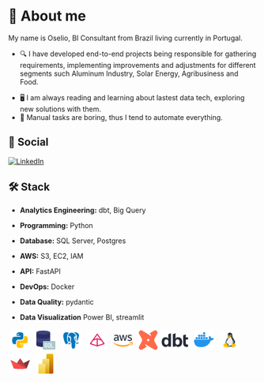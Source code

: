#  💬 About me

My name is Oselio, BI Consultant from Brazil living currently in Portugal.

- 🔍 I have developed end-to-end projects being responsible for gathering requirements, implementing improvements and adjustments for different segments such Aluminum Industry, Solar Energy, Agribusiness and Food.
* 🖥️ I am always reading and learning about lastest data tech, exploring new solutions with them. 
* 🤖 Manual tasks are boring, thus I tend to automate everything.

## 🔗 Social 
[![LinkedIn](https://img.shields.io/badge/linkedin-%230077B5.svg?style=for-the-badge&logo=linkedin&logoColor=white)](https://linkedin.com/in/oseliocandido)

## 🛠️ Stack
- **Analytics Engineering:** dbt, Big Query

- **Programming:** Python

- **Database:** SQL Server, Postgres

- **AWS:** S3, EC2, IAM

- **API:** FastAPI

- **DevOps:** Docker

- **Data Quality:** pydantic

- **Data Visualization** Power BI, streamlit
  
<div style="display: inline-block;">
    <img src="./logos/python.png" alt="python" style="vertical-align:top; margin:4px; height:40px; width:40px">
    <img src="./logos/sql.png" alt="docker" style="vertical-align:top; margin:4px; height:40px; width:40px">
    <img src="./logos/postgresql.png" alt="postgresql" style="vertical-align:top; margin:4px; height:40px; width:40px">
    <img src="./logos/pydantic.png" alt="pydantic" style="vertical-align:top; margin:4px; height:40px; width:40px">
    <img src="./logos/aws.png" alt="aws" style="vertical-align:top; margin:4px; height:40px; width:40px">
    <img src="./logos/dbt.png" alt="dbt" style="vertical-align:top; margin:4px; height:40px; width:100px">
    <img src="./logos/docker.png" alt="docker" style="vertical-align:top; margin:4px; height:40px; width:40px">
    <img src="./logos/linux.png" alt="linux" style="vertical-align:top; margin:4px; height:40px; width:40px">
    <img src="./logos/streamlit.png" alt="streamlit" style="vertical-align:top; margin:4px; height:40px; width:40px">
    <img src="./logos/powerbi.png" alt="pydantic" style="vertical-align:top; margin:4px; height:40px; width:40px">
</div>
